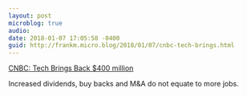 ```yaml
---
layout: post
microblog: true
audio: 
date: 2018-01-07 17:05:58 -0400
guid: http://frankm.micro.blog/2018/01/07/cnbc-tech-brings.html
---
```

 [CNBC: Tech Brings Back $400 million](https://www.cnbc.com/2018/01/05/apple-tech-companies-to-bring-back-400-billion.html)

Increased dividends, buy backs and M&A do not equate to more jobs. 
